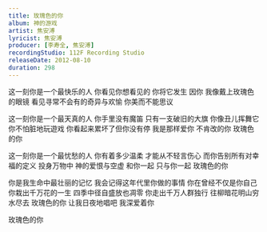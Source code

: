 ```yaml
---
title: 玫瑰色的你
album: 神的游戏
artist: 焦安溥
lyricist: 焦安溥
producer: [李寿全, 焦安溥]
recordingStudio: 112F Recording Studio
releaseDate: 2012-08-10
duration: 298
---
```

这一刻你是一个最快乐的人
你看见你想看见的 你将它发生
因你 我像戴上玫瑰色的眼镜
看见寻常不会有的奇异与欢愉
你美而不能思议

这一刻你是一个最天真的人
你手里没有魔笛 只有一支破旧的大旗
你像丑儿挥舞它 你不怕脏地玩遊戏
你看起来累坏了但你没有停
我是那样爱你
不肯改的你 玫瑰色的你

这一刻你是一个最忧愁的人
你有着多少温柔 才能从不轻言伤心
而你告别所有对幸福的定义
投身万物中 神的爱恨与空虚
和你一起 只与你一起
玫瑰色的你

你是我生命中最壮丽的记忆
我会记得这年代里你做的事情
你在曾经不仅是你自己
你栽出千万花的一生 四季中径自盛放也凋零
你走出千万人群独行 往柳暗花明山穷水尽去
玫瑰色的你
让我日夜地唱吧 我深爱着你

玫瑰色的你
